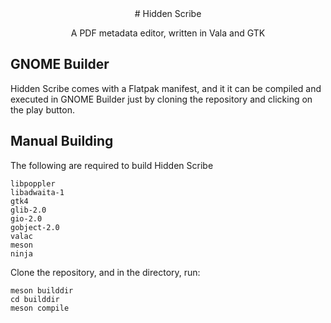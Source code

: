 <div align="center">
# Hidden Scribe

A PDF metadata editor, written in Vala and GTK
</div>

## GNOME Builder

Hidden Scribe comes with a Flatpak manifest, and it it can be compiled and executed in GNOME Builder just by cloning the repository and clicking on the play button.

## Manual Building

The following are required to build Hidden Scribe


```
libpoppler
libadwaita-1
gtk4
glib-2.0
gio-2.0
gobject-2.0
valac
meson
ninja
```

Clone the repository, and in the directory, run:

```
meson builddir
cd builddir
meson compile
```